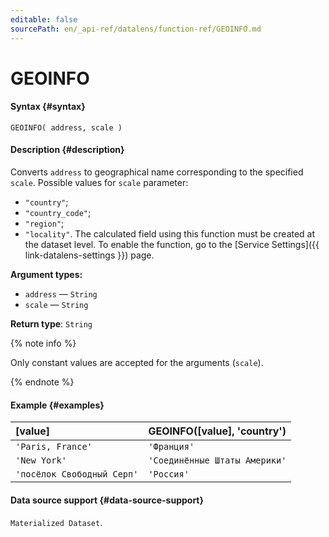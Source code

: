 ```yaml
---
editable: false
sourcePath: en/_api-ref/datalens/function-ref/GEOINFO.md
---
```


# GEOINFO



#### Syntax {#syntax}


```
GEOINFO( address, scale )
```

#### Description {#description}
 Converts `address` to geographical name corresponding to the specified `scale`. 
 Possible values for `scale` parameter: 
 - `"country"`; 
 - `"country_code"`; 
 - `"region"`; 
 - `"locality"`. 
 The calculated field using this function must be created at the dataset level. 
 To enable the function, go to the [Service Settings]({{ link-datalens-settings }}) page. 

**Argument types:**
- `address` — `String`
- `scale` — `String`


**Return type**: `String`

{% note info %}

Only constant values are accepted for the arguments (`scale`).

{% endnote %}


#### Example {#examples}



| **[value]**                | **GEOINFO([value], 'country')**   |
|:---------------------------|:----------------------------------|
| `'Paris, France'`          | `'Франция'`                       |
| `'New York'`               | `'Соединённые Штаты Америки'`     |
| `'посёлок Свободный Серп'` | `'Россия'`                        |




#### Data source support {#data-source-support}

`Materialized Dataset`.
